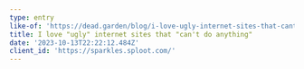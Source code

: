 ```yaml
---
type: entry
like-of: 'https://dead.garden/blog/i-love-ugly-internet-sites-that-cant-do-anything.html'
title: I love "ugly" internet sites that "can't do anything"
date: '2023-10-13T22:22:12.484Z'
client_id: 'https://sparkles.sploot.com/'
---
```


